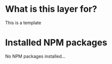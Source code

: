 # What is this layer for?

This is a template

# Installed NPM packages

No NPM packages installed...